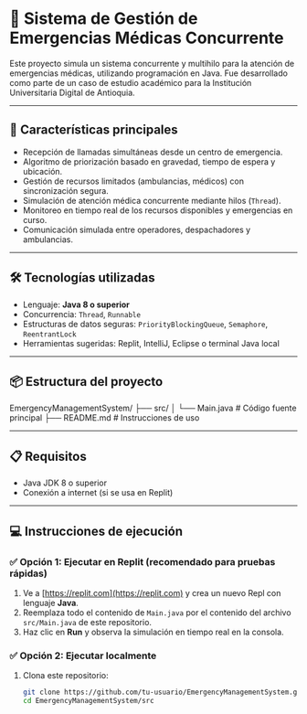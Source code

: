 # 🏥 Sistema de Gestión de Emergencias Médicas Concurrente

Este proyecto simula un sistema concurrente y multihilo para la atención de emergencias médicas, utilizando programación en Java. Fue desarrollado como parte de un caso de estudio académico para la Institución Universitaria Digital de Antioquia.

---

## 🚀 Características principales

- Recepción de llamadas simultáneas desde un centro de emergencia.
- Algoritmo de priorización basado en gravedad, tiempo de espera y ubicación.
- Gestión de recursos limitados (ambulancias, médicos) con sincronización segura.
- Simulación de atención médica concurrente mediante hilos (`Thread`).
- Monitoreo en tiempo real de los recursos disponibles y emergencias en curso.
- Comunicación simulada entre operadores, despachadores y ambulancias.

---

## 🛠️ Tecnologías utilizadas

- Lenguaje: **Java 8 o superior**
- Concurrencia: `Thread`, `Runnable`
- Estructuras de datos seguras: `PriorityBlockingQueue`, `Semaphore`, `ReentrantLock`
- Herramientas sugeridas: Replit, IntelliJ, Eclipse o terminal Java local

---

## 📦 Estructura del proyecto
EmergencyManagementSystem/
├── src/
│ └── Main.java # Código fuente principal
├── README.md # Instrucciones de uso

---

## 📋 Requisitos

- Java JDK 8 o superior
- Conexión a internet (si se usa en Replit)

---

## 💻 Instrucciones de ejecución

### ✅ Opción 1: Ejecutar en Replit (recomendado para pruebas rápidas)

1. Ve a [https://replit.com](https://replit.com) y crea un nuevo Repl con lenguaje **Java**.
2. Reemplaza todo el contenido de `Main.java` por el contenido del archivo `src/Main.java` de este repositorio.
3. Haz clic en **Run** y observa la simulación en tiempo real en la consola.

### ✅ Opción 2: Ejecutar localmente

1. Clona este repositorio:
   ```bash
   git clone https://github.com/tu-usuario/EmergencyManagementSystem.git
   cd EmergencyManagementSystem/src
